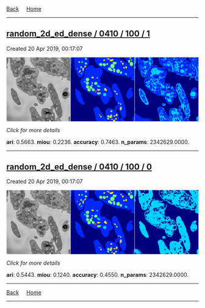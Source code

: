 
[Back](..)&nbsp;&nbsp;&nbsp;&nbsp;&nbsp;[Home](https://leapmanlab.github.io/snapshots)

---

<div class="summary"><a href="1"><h2>random_2d_ed_dense / 0410 / 100 / 1</h2></a><p>Created 20 Apr 2019, 00:17:07
</p><a href="1"><img src="1/media/summary.png" align="center"></a><p>
<i>Click for more details</i>
</p></div>

**ari**: 0.5663. **miou**: 0.2236. **accuracy**: 0.7463. **n_params**: 2342629.0000. 

---

<div class="summary"><a href="0"><h2>random_2d_ed_dense / 0410 / 100 / 0</h2></a><p>Created 20 Apr 2019, 00:17:07
</p><a href="0"><img src="0/media/summary.png" align="center"></a><p>
<i>Click for more details</i>
</p></div>

**ari**: 0.5443. **miou**: 0.1240. **accuracy**: 0.4550. **n_params**: 2342629.0000. 

---

[Back](..)&nbsp;&nbsp;&nbsp;&nbsp;&nbsp;[Home](https://leapmanlab.github.io/snapshots)

---